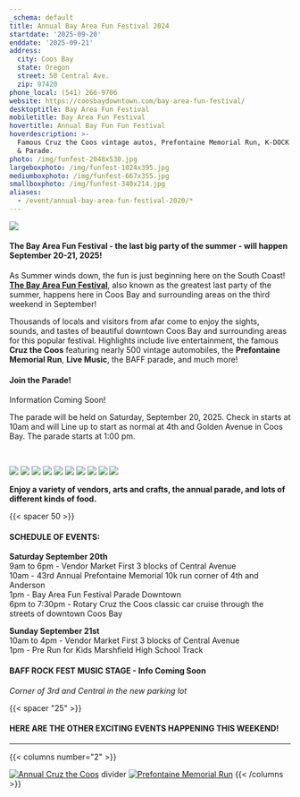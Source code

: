 ```yaml
---
_schema: default
title: Annual Bay Area Fun Festival 2024
startdate: '2025-09-20'
enddate: '2025-09-21'
address:
  city: Coos Bay
  state: Oregon
  street: 50 Central Ave.
  zip: 97420
phone_local: (541) 266-9706
website: https://coosbaydowntown.com/bay-area-fun-festival/
desktoptitle: Bay Area Fun Festival
mobiletitle: Bay Area Fun Festival
hovertitle: Annual Bay Fun Fun Festival
hoverdescription: >-
  Famous Cruz the Coos vintage autos, Prefontaine Memorial Run, K-DOCK RockFest
  & Parade.
photo: /img/funfest-2048x530.jpg
largeboxphoto: /img/funfest-1024x395.jpg
mediumboxphoto: /img/funfest-667x355.jpg
smallboxphoto: /img/funfest-340x214.jpg
aliases:
  - /event/annual-bay-area-fun-festival-2020/*
---
```

![](/img/bay-area-fun-fest-hder.jpg)

#### **The Bay Area Fun Festival - the last big party of the summer - will happen September 20-21, 2025!**

As Summer winds down, the fun is just beginning here on the South Coast! [**The Bay Area Fun Festival**](https://coosbaydowntown.com/bay-area-fun-festival/), also known as the greatest last party of the summer, happens here in Coos Bay and surrounding areas on the third weekend in September!

Thousands of locals and visitors from afar come to enjoy the sights, sounds, and tastes of beautiful downtown Coos Bay and surrounding areas for this popular festival. Highlights include live entertainment, the famous **Cruz the Coos** featuring nearly 500 vintage automobiles, the **Prefontaine Memorial Run**, **Live Music**, the BAFF parade, and much more!

#### **Join the Parade!**

Information Coming Soon!

The parade will be held on Saturday, September 20, 2025. Check in starts at 10am and will Line up to start as normal at 4th and Golden Avenue in Coos Bay. The parade starts at 1:00 pm.

&nbsp;

![](/img/funfest-mosiac1.jpg) ![](/img/funfest-mosiac2.jpg) ![](/img/funfest-mosiac3.jpg) ![](/img/funfest-mosiac4.jpg) ![](/img/funfest-mosiac5.jpg) ![](/img/funfest-mosiac6.jpg) ![](/img/funfest-mosiac7.jpg) ![](/img/funfest-mosiac8.jpg) ![](/img/funfest-mosiac9.jpg) ![](/img/funfest-mosiac10.jpg)

**Enjoy a variety of vendors, arts and crafts, the annual parade, and lots of different kinds of food.**

{{< spacer 50 >}}

#### SCHEDULE OF EVENTS:

**Saturday September 20th**<br>9am to 6pm - Vendor Market First 3 blocks of Central Avenue<br>10am - 43rd Annual Prefontaine Memorial 10k run corner of 4th and Anderson<br>1pm - Bay Area Fun Festival Parade Downtown<br>6pm to 7:30pm - Rotary Cruz the Coos classic car cruise through the streets of downtown Coos Bay

**Sunday September 21st**<br>10am to 4pm - Vendor Market First 3 blocks of Central Avenue<br>1pm - Pre Run for Kids Marshfield High School Track

#### BAFF ROCK FEST MUSIC STAGE - Info Coming Soon

*Corner of 3rd and Central in the new parking lot*

{{< spacer "25" >}}

#### HERE ARE THE OTHER EXCITING EVENTS HAPPENING THIS WEEKEND!

---

{{< columns number="2" >}}

[![Annual Cruz the Coos](/img/cruz-the-coos-columns-02.jpg)](/event/annual-cruz-the-coos/)
divider
[![Prefontaine Memorial Run](/img/prefontaine-run-columns-03.jpg)](/event/annual-prefontaine-memorial-run/)
{{< /columns >}}